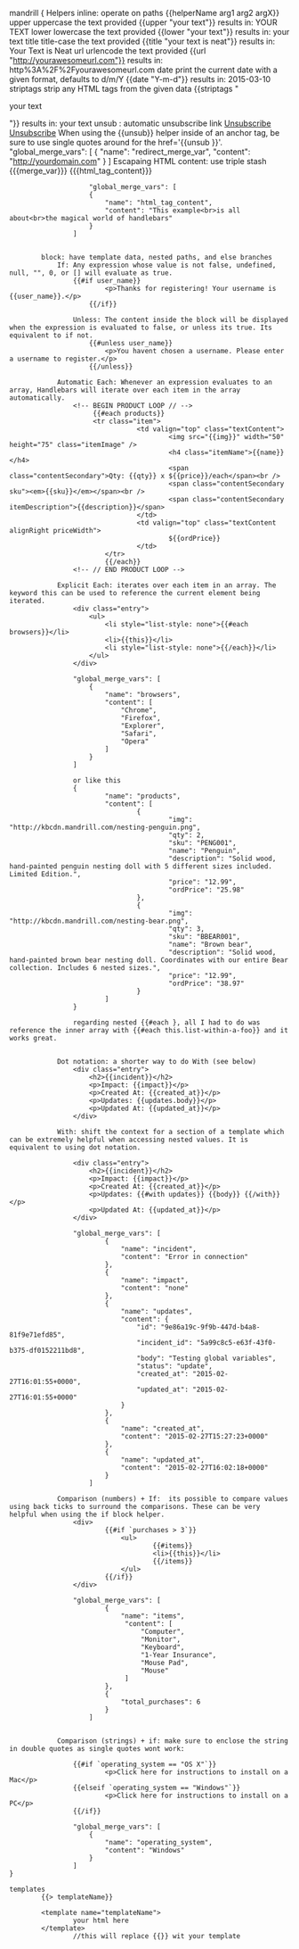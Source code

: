 mandrill {
		Helpers
			inline: operate on paths
				{{helperName arg1 arg2 argX}}
				upper	uppercase the text provided
					{{upper "your text"}}
					results in: YOUR TEXT
				lower	lowercase the text provided
					{{lower "your text"}}
					results in: your text
				title	title-case the text provided
					{{title "your text is neat"}}
					results in: Your Text is Neat
				url	urlencode the text provided
					{{url "http://yourawesomeurl.com"}}
					results in: http%3A%2F%2Fyourawesomeurl.com
				date	print the current date with a given format, defaults to d/m/Y
					{{date "Y-m-d"}}
					results in: 2015-03-10
				striptags	strip any HTML tags from the given data
					{{striptags "<p>your text</p>"}}
					results in: your text
				unsub : automatic unsubscribe link
					<a href='{{unsub "http://redirecturl.com"}}'>Unsubscribe</a>
					<a href='{{unsub redirect_merge_var}}'>Unsubscribe</a>
					When using the {{unsub}} helper inside of an anchor tag, be sure to use single quotes around for the href='{{unsub }}'.
					"global_merge_vars": [
								{
										"name": "redirect_merge_var",
										"content": "http://yourdomain.com"
								}
						]
					Escapaing HTML content: use triple stash {{{merge_var}}}
						{{{html_tag_content}}}

						"global_merge_vars": [
						{
							"name": "html_tag_content",
							"content": "This example<br>is all about<br>the magical world of handlebars"
						}
					]


			block: have template data, nested paths, and else branches
				If: Any expression whose value is not false, undefined, null, "", 0, or [] will evaluate as true.
					{{#if user_name}}
							<p>Thanks for registering! Your username is {{user_name}}.</p>
						{{/if}}

					Unless: The content inside the block will be displayed when the expression is evaluated to false, or unless its true. Its equivalent to if not.
						{{#unless user_name}}
							<p>You havent chosen a username. Please enter a username to register.</p>
						{{/unless}}

				Automatic Each: Whenever an expression evaluates to an array, Handlebars will iterate over each item in the array automatically.
					<!-- BEGIN PRODUCT LOOP // -->
						 {{#each products}}
						 <tr class="item">
									<td valign="top" class="textContent">
											<img src="{{img}}" width="50" height="75" class="itemImage" />
											<h4 class="itemName">{{name}}</h4>
											<span class="contentSecondary">Qty: {{qty}} x ${{price}}/each</span><br />
											<span class="contentSecondary sku"><em>{{sku}}</em></span><br />
											<span class="contentSecondary itemDescription">{{description}}</span>
									</td>
									<td valign="top" class="textContent alignRight priceWidth">
											${{ordPrice}}
									</td>
							</tr>
							{{/each}}
					<!-- // END PRODUCT LOOP -->

				Explicit Each: iterates over each item in an array. The keyword this can be used to reference the current element being iterated.
					<div class="entry">
						<ul>
							<li style="list-style: none">{{#each browsers}}</li>
							<li>{{this}}</li>
							<li style="list-style: none">{{/each}}</li>
						</ul>
					</div>

					"global_merge_vars": [
						{
							"name": "browsers",
							"content": [
								"Chrome",
								"Firefox",
								"Explorer",
								"Safari",
								"Opera"
							]
						}
					]

					or like this
					{
							"name": "products",
							"content": [
									{
											"img": "http://kbcdn.mandrill.com/nesting-penguin.png",
											"qty": 2,
											"sku": "PENG001",
											"name": "Penguin",
											"description": "Solid wood, hand-painted penguin nesting doll with 5 different sizes included. Limited Edition.",
											"price": "12.99",
											"ordPrice": "25.98"
									},
									{
											"img": "http://kbcdn.mandrill.com/nesting-bear.png",
											"qty": 3,
											"sku": "BBEAR001",
											"name": "Brown bear",
											"description": "Solid wood, hand-painted brown bear nesting doll. Coordinates with our entire Bear collection. Includes 6 nested sizes.",
											"price": "12.99",
											"ordPrice": "38.97"
									}
							]
					}

					regarding nested {{#each }, all I had to do was reference the inner array with {{#each this.list-within-a-foo}} and it works great.


				Dot notation: a shorter way to do With (see below)
					<div class="entry">
						<h2>{{incident}}</h2>
						<p>Impact: {{impact}}</p>
						<p>Created At: {{created_at}}</p>
						<p>Updates: {{updates.body}}</p>
						<p>Updated At: {{updated_at}}</p>
					</div>

				With: shift the context for a section of a template which can be extremely helpful when accessing nested values. It is equivalent to using dot notation.

					<div class="entry">
						<h2>{{incident}}</h2>
						<p>Impact: {{impact}}</p>
						<p>Created At: {{created_at}}</p>
						<p>Updates: {{#with updates}} {{body}} {{/with}}</p>
						<p>Updated At: {{updated_at}}</p>
					</div>

					"global_merge_vars": [
							{
								"name": "incident",
								"content": "Error in connection"
							},
							{
								"name": "impact",
								"content": "none"
							},
							{
								"name": "updates",
								"content": {
									"id": "9e86a19c-9f9b-447d-b4a8-81f9e71efd85",
									"incident_id": "5a99c8c5-e63f-43f0-b375-df0152211bd8",
									"body": "Testing global variables",
									"status": "update",
									"created_at": "2015-02-27T16:01:55+0000",
									"updated_at": "2015-02-27T16:01:55+0000"
								}
							},
							{
								"name": "created_at",
								"content": "2015-02-27T15:27:23+0000"
							},
							{
								"name": "updated_at",
								"content": "2015-02-27T16:02:18+0000"
							}
						]

				Comparison (numbers) + If:  its possible to compare values using back ticks to surround the comparisons. These can be very helpful when using the if block helper.
					<div>
							{{#if `purchases > 3`}}
								<ul>
										{{#items}}
										<li>{{this}}</li>
										{{/items}}
								</ul>
							{{/if}}
					</div>

					"global_merge_vars": [
							{
								"name": "items",
								 "content": [
									 "Computer",
									 "Monitor",
									 "Keyboard",
									 "1-Year Insurance",
									 "Mouse Pad",
									 "Mouse"
								 ]
							},
							{
								"total_purchases": 6
							}
						]


				Comparison (strings) + if: make sure to enclose the string in double quotes as single quotes wont work:

					{{#if `operating_system == "OS X"`}}
							<p>Click here for instructions to install on a Mac</p>
					{{elseif `operating_system == "Windows"`}}
							<p>Click here for instructions to install on a PC</p>
					{{/if}}

					"global_merge_vars": [
						{
							"name": "operating_system",
							"content": "Windows"
						}
					]
	}

	templates
			{{> templateName}}

			<template name="templateName">
					your html here
			</template>
					//this will replace {{}} wit your template
